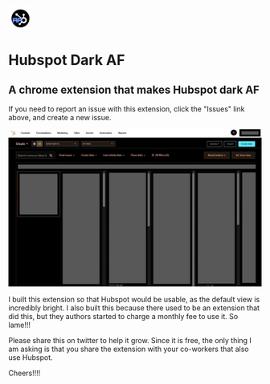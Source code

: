 ![Hubspot Dark AF Logo](content/img/AF48.png)

# Hubspot Dark AF

## A chrome extension that makes Hubspot dark AF

If you need to report an issue with this extension, click the "Issues"
link above, and create a new issue.

![Hubspot Dark AF - This is what it looks like](content/img/Screenshot.jpg)

I built this extension so that Hubspot would be usable, as the default
view is incredibly bright. I also built this because there used to be
an extension that did this, but they authors started to charge a
monthly fee to use it. So lame!!!

Please share this on twitter to help it grow. Since it is free, the
only thing I am asking is that you share the extension with your
co-workers that also use Hubspot.

Cheers!!!!
